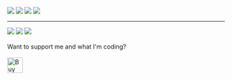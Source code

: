 <div><img src="https://github-readme-stats.vercel.app/api?username=smartkar&rank_icon=github&show=prs_merged,reviews&show_icons=true&theme=radical"href="https://www.patreon.com/SmArtKar" align="top"/> <img src="https://github-readme-stats.vercel.app/api/top-langs/?username=smartkar&show_icons=true&theme=radical" href="https://ko-fi.com/smartkar" align="top"/> 
<img src="https://github-readme-stats.vercel.app/api/pin/?username=tgstation&repo=tgstation&theme=radical" href="https://github.com/tgstation/tgstation"/> <img src="https://github-readme-stats.vercel.app/api/pin/?username=smartkar&repo=AthenaFramework&theme=radical" href="https://github.com/smartkar/AthenaFramework"/>

<hr>

<div> <img src="https://img.shields.io/badge/WORKS_ON-OPEN_SOURCE-ef4041?style=for-the-badge"/> <img src="https://img.shields.io/badge/does-server_stuff-e36d25?style=for-the-badge"/> <img src="https://img.shields.io/badge/upholds-technical_debt-31c4f3?style=for-the-badge&logo=byond"/> </div>
<br>
Want to support me and what I'm coding?
<br><br>
<a href='https://ko-fi.com/B0B617V7WI' target='_blank'><img height='36' style='border:0px;height:36px;' src='https://storage.ko-fi.com/cdn/kofi6.png?v=6' border='0' alt='Buy Me a Coffee at ko-fi.com' /></a>

</div>

